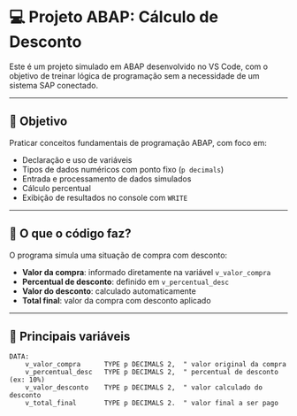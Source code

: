 # 💻 Projeto ABAP: Cálculo de Desconto

Este é um projeto simulado em ABAP desenvolvido no VS Code, com o objetivo de treinar lógica de programação sem a necessidade de um sistema SAP conectado.

---

## 🎯 Objetivo

Praticar conceitos fundamentais de programação ABAP, com foco em:

- Declaração e uso de variáveis
- Tipos de dados numéricos com ponto fixo (`p decimals`)
- Entrada e processamento de dados simulados
- Cálculo percentual
- Exibição de resultados no console com `WRITE`

---

## 🧠 O que o código faz?

O programa simula uma situação de compra com desconto:

- **Valor da compra**: informado diretamente na variável `v_valor_compra`
- **Percentual de desconto**: definido em `v_percentual_desc`
- **Valor do desconto**: calculado automaticamente
- **Total final**: valor da compra com desconto aplicado

---

## 📄 Principais variáveis

```abap
DATA: 
    v_valor_compra      TYPE p DECIMALS 2,  " valor original da compra
    v_percentual_desc   TYPE p DECIMALS 2,  " percentual de desconto (ex: 10%)
    v_valor_desconto    TYPE p DECIMALS 2,  " valor calculado do desconto
    v_total_final       TYPE p DECIMALS 2.  " valor final a ser pago
